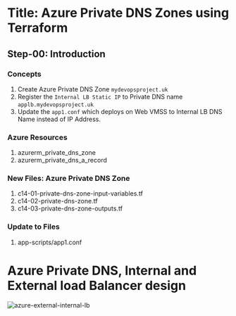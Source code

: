 # Title: Azure Private DNS Zones using Terraform

## Step-00: Introduction
### Concepts
1. Create Azure Private DNS Zone `mydevopsproject.uk`
2. Register the `Internal LB Static IP` to Private DNS name `applb.mydevopsproject.uk`
3. Update the `app1.conf` which deploys on Web VMSS to Internal LB DNS Name instead of IP Address. 

### Azure Resources
1. azurerm_private_dns_zone
2. azurerm_private_dns_a_record

### New Files: Azure Private DNS Zone
1. c14-01-private-dns-zone-input-variables.tf
2. c14-02-private-dns-zone.tf
3. c14-03-private-dns-zone-outputs.tf

### Update to Files
1. app-scripts/app1.conf

# Azure Private DNS, Internal and External load Balancer design
![azure-external-internal-lb](https://user-images.githubusercontent.com/105049520/177650763-039ad988-d2e3-4684-b166-63ca53dd91f8.JPG)
